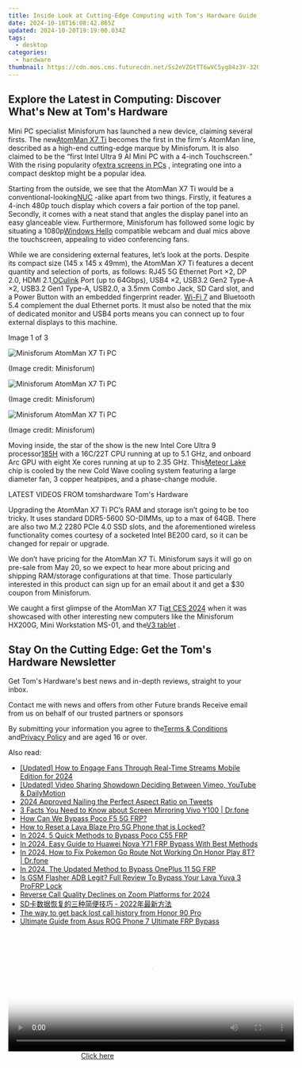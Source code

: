 ```yaml
---
title: Inside Look at Cutting-Edge Computing with Tom's Hardware Guide
date: 2024-10-18T16:08:42.865Z
updated: 2024-10-20T19:19:00.034Z
tags:
  - desktop
categories:
  - hardware
thumbnail: https://cdn.mos.cms.futurecdn.net/Ss2eVZGtTT6wVC5yg84z3Y-320-80.jpg
---
```


## Explore the Latest in Computing: Discover What's New at Tom's Hardware

Mini PC specialist Minisforum has launched a new device, claiming several firsts. The new[AtomMan X7 Ti](https://www.minisforum.com/page/x7ti/index.html?lang=en) becomes the first in the firm's AtomMan line, described as a high-end cutting-edge marque by Minisforum. It is also claimed to be the “first Intel Ultra 9 AI Mini PC with a 4-inch Touchscreen.” With the rising popularity of[extra screens in PCs](https://www.tomshardware.com/pc-components/cooling/hands-on-lian-lis-lcd-screen-fans-turn-heads-and-are-surprisingly-affordable-but-not-as-configurable-as-id-like) , integrating one into a compact desktop might be a popular idea.

 Starting from the outside, we see that the AtomMan X7 Ti would be a conventional-looking[NUC](https://www.tomshardware.com/news/asus-gets-license-to-make-intel-nucs) \-alike apart from two things. Firstly, it features a 4-inch 480p touch display which covers a fair portion of the top panel. Secondly, it comes with a neat stand that angles the display panel into an easy glanceable view. Furthermore, Minisforum has followed some logic by situating a 1080p[Windows Hello](https://www.tomshardware.com/news/windows-hello-fido2-certification-may-update-microsoft,39261.html) compatible webcam and dual mics above the touchscreen, appealing to video conferencing fans.

 While we are considering external features, let’s look at the ports. Despite its compact size (145 x 145 x 49mm), the AtomMan X7 Ti features a decent quantity and selection of ports, as follows: RJ45 5G Ethernet Port ×2, DP 2.0, HDMI 2.1,[OCulink](https://www.tomshardware.com/news/worlds-first-oculink-usb-4-egpu-with-radeor-rx-7600m-xt) Port (up to 64Gbps), USB4 ×2, USB3.2 Gen2 Type-A ×2, USB3.2 Gen1 Type-A, USB2.0, a 3.5mm Combo Jack, SD Card slot, and a Power Button with an embedded fingerprint reader. [Wi-Fi 7](https://www.tomshardware.com/news/wi-fi-7-faq) and Bluetooth 5.4 complement the dual Ethernet ports. It must also be noted that the mix of dedicated monitor and USB4 ports means you can connect up to four external displays to this machine.

 Image 1 of 3

![Minisforum AtomMan X7 Ti PC](https://vanilla.futurecdn.net/cyclingnews/media/img/missing-image.svg)

 (Image credit: Minisforum)

![Minisforum AtomMan X7 Ti PC](https://vanilla.futurecdn.net/cyclingnews/media/img/missing-image.svg)

 (Image credit: Minisforum)

![Minisforum AtomMan X7 Ti PC](https://vanilla.futurecdn.net/cyclingnews/media/img/missing-image.svg)

 (Image credit: Minisforum)

 Moving inside, the star of the show is the new Intel Core Ultra 9 processor[185H](https://www.intel.com/content/www/us/en/products/sku/236849/intel-core-ultra-9-processor-185h-24m-cache-up-to-5-10-ghz/specifications.html) with a 16C/22T CPU running at up to 5.1 GHz, and onboard Arc GPU with eight Xe cores running at up to 2.35 GHz. This[Meteor Lake](https://www.tomshardware.com/news/intel-details-core-ultra-meteor-lake-architecture-launches-december-14) chip is cooled by the new Cold Wave cooling system featuring a large diameter fan, 3 copper heatpipes, and a phase-change module.

 LATEST VIDEOS FROM tomshardware Tom's Hardware

 Upgrading the AtomMan X7 Ti PC’s RAM and storage isn’t going to be too tricky. It uses standard DDR5-5600 SO-DIMMs, up to a max of 64GB. There are also two M.2 2280 PCIe 4.0 SSD slots, and the aforementioned wireless functionality comes courtesy of a socketed Intel BE200 card, so it can be changed for repair or upgrade.

 We don’t have pricing for the AtomMan X7 Ti. Minisforum says it will go on pre-sale from May 20, so we expect to hear more about pricing and shipping RAM/storage configurations at that time. Those particularly interested in this product can sign up for an email about it and get a $30 coupon from Minisforum.

 We caught a first glimpse of the AtomMan X7 Ti[at CES 2024](https://www.tomshardware.com/desktops/mini-pcs/minisforum-first-intel-core-ultra-mini-pc-amd-rx-7600M-xt-mini-pc) when it was showcased with other interesting new computers like the Minisforum HX200G, Mini Workstation MS-01, and the[V3 tablet](https://www.tomshardware.com/tablets/minisforum-v3-tablet-arrives-the-worlds-first-amd-ryzen-7-8840u-powered-surface-clone) .

## Stay On the Cutting Edge: Get the Tom's Hardware Newsletter

 Get Tom's Hardware's best news and in-depth reviews, straight to your inbox.

 Contact me with news and offers from other Future brands  Receive email from us on behalf of our trusted partners or sponsors

 By submitting your information you agree to the[Terms & Conditions](https://futureplc.com/terms-conditions/) and[Privacy Policy](https://futureplc.com/privacy-policy/) and are aged 16 or over.

<ins class="adsbygoogle"
     style="display:block"
     data-ad-format="autorelaxed"
     data-ad-client="ca-pub-7571918770474297"
     data-ad-slot="1223367746"></ins>

<ins class="adsbygoogle"
     style="display:block"
     data-ad-client="ca-pub-7571918770474297"
     data-ad-slot="8358498916"
     data-ad-format="auto"
     data-full-width-responsive="true"></ins>

<span class="atpl-alsoreadstyle">Also read:</span>
<div><ul>
<li><a href="https://facebook-video-content.techidaily.com/updated-how-to-engage-fans-through-real-time-streams-mobile-edition-for-2024/"><u>[Updated] How to Engage Fans Through Real-Time Streams Mobile Edition for 2024</u></a></li>
<li><a href="https://facebook-video-footage.techidaily.com/updated-video-sharing-showdown-deciding-between-vimeo-youtube-and-dailymotion/"><u>[Updated] Video Sharing Showdown Deciding Between Vimeo, YouTube & DailyMotion</u></a></li>
<li><a href="https://twitter-videos.techidaily.com/2024-approved-nailing-the-perfect-aspect-ratio-on-tweets/"><u>2024 Approved Nailing the Perfect Aspect Ratio on Tweets</u></a></li>
<li><a href="https://screen-mirror.techidaily.com/3-facts-you-need-to-know-about-screen-mirroring-vivo-y100-drfone-by-drfone-android/"><u>3 Facts You Need to Know about Screen Mirroring Vivo Y100 | Dr.fone</u></a></li>
<li><a href="https://android-frp.techidaily.com/how-can-we-bypass-poco-f5-5g-frp-by-drfone-android/"><u>How Can We Bypass Poco F5 5G FRP?</u></a></li>
<li><a href="https://android-unlock.techidaily.com/how-to-reset-a-lava-blaze-pro-5g-phone-that-is-locked-by-drfone-android/"><u>How to Reset a Lava Blaze Pro 5G Phone that is Locked?</u></a></li>
<li><a href="https://android-frp.techidaily.com/in-2024-5-quick-methods-to-bypass-poco-c55-frp-by-drfone-android/"><u>In 2024, 5 Quick Methods to Bypass Poco C55 FRP</u></a></li>
<li><a href="https://android-frp.techidaily.com/in-2024-easy-guide-to-huawei-nova-y71-frp-bypass-with-best-methods-by-drfone-android/"><u>In 2024, Easy Guide to Huawei Nova Y71 FRP Bypass With Best Methods</u></a></li>
<li><a href="https://pokemon-go-android.techidaily.com/in-2024-how-to-fix-pokemon-go-route-not-working-on-honor-play-8t-drfone-by-drfone-virtual-android/"><u>In 2024, How to Fix Pokemon Go Route Not Working On Honor Play 8T? | Dr.fone</u></a></li>
<li><a href="https://android-frp.techidaily.com/in-2024-the-updated-method-to-bypass-oneplus-11-5g-frp-by-drfone-android/"><u>In 2024, The Updated Method to Bypass OnePlus 11 5G FRP</u></a></li>
<li><a href="https://android-frp.techidaily.com/is-gsm-flasher-adb-legit-full-review-to-bypass-your-lava-yuva-3-profrp-lock-by-drfone-android/"><u>Is GSM Flasher ADB Legit? Full Review To Bypass Your Lava Yuva 3 ProFRP Lock</u></a></li>
<li><a href="https://extra-guidance.techidaily.com/reverse-call-quality-declines-on-zoom-platforms-for-2024/"><u>Reverse Call Quality Declines on Zoom Platforms for 2024</u></a></li>
<li><a href="https://win-alternatives.techidaily.com/sd-2022/"><u>SD卡数据恢复的三种简便技巧 - 2022年最新方法</u></a></li>
<li><a href="https://techidaily.com/the-way-to-get-back-lost-call-history-from-honor-90-pro-by-fonelab-android-recover-call-logs/"><u>The way to get back lost call history from Honor 90 Pro</u></a></li>
<li><a href="https://android-frp.techidaily.com/ultimate-guide-from-asus-rog-phone-7-ultimate-frp-bypass-by-drfone-android/"><u>Ultimate Guide from Asus ROG Phone 7 Ultimate FRP Bypass</u></a></li>
</ul></div>

<!-- affiliate ads begin -->
<span id="1982462">
					<video width="576" height="240" style="cursor:pointer"
           poster="//a.impactradius-go.com/display-clicktoplayimage/1982462.png"
           onclick="if(!this.playClicked){this.play();this.setAttribute('controls',true);this.playClicked=true;}">
	   <source src="//a.impactradius-go.com/display-ad/22993-1982462">
	   <img src="//a.impactradius-go.com/display-clicktoplayimage/1982462.png" style="border: none; height: 100%; width: 100%; object-fit: contain">
	</video>
	<div style="width:360px;text-align:center"><a href="javascript:window.open(decodeURIComponent('https%3A%2F%2Fhomestyler.sjv.io%2Fc%2F5597632%2F1982462%2F22993'), '_blank');void(0);">Click here</a></div>
</span>
<img height="0" width="0" src="https://imp.pxf.io/i/5597632/1982462/22993" style="position:absolute;visibility:hidden;" border="0" />
<!-- affiliate ads end -->


